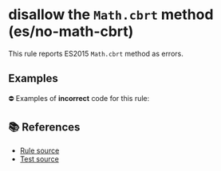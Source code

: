 # disallow the `Math.cbrt` method (es/no-math-cbrt)

This rule reports ES2015 `Math.cbrt` method as errors.

## Examples

⛔ Examples of **incorrect** code for this rule:

<eslint-playground type="bad" code="/*eslint es/no-math-cbrt: error */
const n = Math.cbrt(value)
" />

## 📚 References

- [Rule source](https://github.com/mysticatea/eslint-plugin-es/blob/v1.2.0/lib/rules/no-math-cbrt.js)
- [Test source](https://github.com/mysticatea/eslint-plugin-es/blob/v1.2.0/tests/lib/rules/no-math-cbrt.js)
